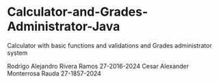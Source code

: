 # Calculator-and-Grades-Administrator-Java
Calculator with basic functions and validations and Grades administrator system

Rodrigo Alejandro Rivera Ramos 27-2016-2024
Cesar Alexander Monterrosa Rauda 27-1857-2024
